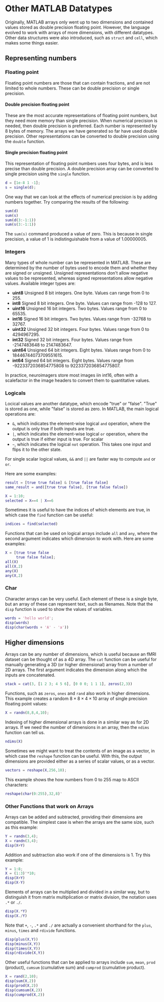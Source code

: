 # Other MATLAB Datatypes
Originally, MATLAB arrays only went up to two dimensions and contained values stored as double precision floating point.
However, the language evolved to work with arrays of more dimensions, with different datatypes.
Other data structures were also introduced, such as ``struct`` and ``cell``, which makes some things easier.

## Representing numbers
### Floating point
Floating point numbers are those that can contain fractions, and are not limited to whole numbers.
These can be double precision or single precision.  
#### Double precision floating point
These are the most accurate representations of floating point numbers, but they need more memory than single precision.
When numerical precision is needed, then double precision is preferred. Each number is represented by 8 bytes of memory.
The arrays we have generated so far have used double precision.  Other representations can be converted to double precision using the ``double`` function.

#### Single precision floating point
This representation of floating point numbers uses four bytes, and is less precise than double precision.
A double precision array can be converted to single precision using the ``single`` function.
```matlab
d = [1e-8 1 -1];
s = single(d);
```
One way that we can look at the effects of numerical precision is by adding numbers together.  Try comparing the results of the following:
```matlab
sum(d)
sum(s)
sum(d(3:-1:1))
sum(s(3:-1:1))
```
The ``sum(s)`` command produced a value of zero.  This is because in single precision, a value of 1 is indistinguishable from a value of 1.00000005.

### Integers
Many types of whole number can be represented in MATLAB. These are determined by the number of bytes used to encode them and whether they are signed or unsigned.
Unsigned representations don't allow negative values to be represented, whereas signed representations allow negative values.
Available integer types are:
* **uint8** Unsigned 8 bit integers. One byte. Values can range from 0 to 255.
* **int8** Signed 8 bit integers. One byte. Values can range from -128 to 127.
* **uint16** Unsigned 16 bit integers. Two bytes. Values range from 0 to 65535.
* **int16** Signed 16 bit integers. Two bytes. Values range from -32768 to 32767.
* **uint32** Unsigned 32 bit integers. Four bytes. Values range from 0 to 4294967295.
* **int32** Signed 32 bit integers. Four bytes. Values range from -2147483648 to 2147483647.
* **uint64** Unsigned 64 bit integers. Eight bytes. Values range from 0 to 18446744073709551615.
* **int64** Signed 64 bit integers. Eight bytes. Values range from -9223372036854775808 to 9223372036854775807.

In practice, neuroimagers store most images iin int16, often with a scalefactor in the image headers to convert them to quantitative values.

### Logicals
Locical values are another datatype, which encode "true" or "false". "True" is stored as one, while "false" is stored as zero.
In MATLAB, the main logical operations are:

* ``&``, which indicates the element-wise logical ``and`` operation, where the output is only true if both inputs are true. 
* ``|``, which indicates the element-wise logical ``or`` operation, where the output is true if either input is true. For scalar
* `~`, which indicates the logical ``not`` operation. This takes one input and flips it to the other state.

For single scalar logical values, ``&&`` and  ``||`` are faster way to compute ``and`` or ``or``.

Here are some examples:
```matlab
result = [true true false] & [true false false]
same_result = and([true true false], [true false false])

X = 1:10;
selected = X==4 | X==6
```

Sometimes it is useful to have the indices of which elements are true, in which case the ``find`` function can be useful:
```matlab
indices = find(selected)
```
Functions that can be used on logical arrays include ``all`` and ``any``, where the second argument indicates which dimension to work with. Here are some examples:
```matlab
X = [true true false
     true false false];
all(X)
all(X,2)
any(X)
any(X,2)
```

### Char
Character arrays can be very useful. Each element of these is a single byte, but an array of these can represent text, such as filenames. Note that the ``disp`` function is used to show the values of variables.
```matlab
words = 'hello world';
disp(words)
disp(char(words + 'A' - 'a'))
```

## Higher dimensions
Arrays can be any number of dimensions, which is useful because an fMRI dataset can be thought of as a 4D array.
The ``cat`` function can be useful for manually generating a 3D (or higher dimensional) array from a number of 2D arrays.
The first argument indicates the dimension along which the inputs are concatenated.
```matlab
stack = cat(3, [1 2 3; 4 5 6], [0 0 0; 1 1 1], zeros(2,3))
```

Functions, such as ``zeros``, ``ones`` and ``rand`` also work in higher dimensions.
This example creates a random $8 \times 8 \times 4 \times 10$ array of single precision floating point values:
```matlab
X = randn(8,8,4,10);
```

Indexing of higher dimensional arrays is done in a similar way as for 2D arrays.
If we need the number of dimensions in an array, then the ``ndims`` function can tell us.
```matlab
ndims(X)
```

Sometimes we might want to treat the contents of an image as a vector, in which case the ``reshape`` function can be useful.
With this, the output dimensions are provided either as a series of scalar values, or as a vector.
```matlab
vectors = reshape(X,256,10);
```
This example shows the how numbers from 0 to 255 map to ASCII characters:
```matlab
reshape(char(0:255),32,8)'
```

### Other Functions that work on Arrays

Arrays can be added and subtracted, providing their dimensions are compatible. The simplest case is when the arrays are the same size, such as this example:
```matlab
Y = randn(3,4);
X = randn(3,4);
disp(X+Y)
```
Addition and subtraction also work if one of the dimensions is 1.
Try this example:
```matlab
Y = 1:8;
X = (1:3)'*10;
disp(X+Y)
disp(X-Y)
```

Elements of arrays can be multiplied and divided in a similar way, but to distinguish it from matrix multiplication or matrix division, the notation uses ``.*`` or ``./``.
```matlab
disp(X.*Y)
disp(X./Y)
```
Note that ``+``, ``-``, ``.*`` and ``./`` are actually a convenient shorthand for the ``plus``, ``minus``, ``times`` and ``rdivide`` functions.
```matlab
disp(plus(X,Y))
disp(minus(X,Y))
disp(times(X,Y))
disp(rdivide(X,Y))
```

Other useful functions that can be applied to arrays include ``sum``, ``mean``, ``prod`` (product), ``cumsum`` (cumulative sum) and ``cumprod`` (cumulative product).
```matlab
X = rand(2,10);
disp(sum(X,2))
disp(prod(X,2))
disp(cumsum(X,2))
disp(cumprod(X,2))
```






